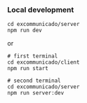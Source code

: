 ### Local development

```
cd excommunicado/server
npm run dev
```

or

```
# first terminal
cd excommunicado/client
npm run start

# second terminal
cd excommunicado/server
npm run server:dev
```
